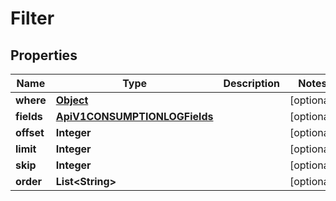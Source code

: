 

# Filter

## Properties

Name | Type | Description | Notes
------------ | ------------- | ------------- | -------------
**where** | [**Object**](.md) |  |  [optional]
**fields** | [**ApiV1CONSUMPTIONLOGFields**](ApiV1CONSUMPTIONLOGFields.md) |  |  [optional]
**offset** | **Integer** |  |  [optional]
**limit** | **Integer** |  |  [optional]
**skip** | **Integer** |  |  [optional]
**order** | **List&lt;String&gt;** |  |  [optional]



